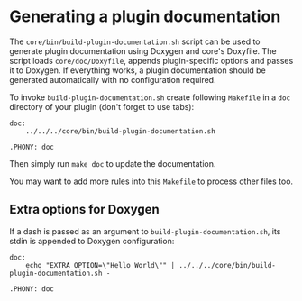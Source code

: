 Generating a plugin documentation
=================================


The `core/bin/build-plugin-documentation.sh` script can be used to generate
plugin documentation using Doxygen and core's Doxyfile. The script loads
`core/doc/Doxyfile`, appends plugin-specific options and passes it to Doxygen.
If everything works, a plugin documentation should be generated automatically
with no configuration required.

To invoke `build-plugin-documentation.sh` create following `Makefile` in a
`doc` directory of your plugin (don't forget to use tabs):

~~~
doc:
	../../../core/bin/build-plugin-documentation.sh

.PHONY: doc
~~~

Then simply run `make doc` to update the documentation.

You may want to add more rules into this `Makefile` to process other files too.


Extra options for Doxygen
-------------------------

If a dash is passed as an argument to `build-plugin-documentation.sh`, its
stdin is appended to Doxygen configuration:

~~~
doc:
	echo "EXTRA_OPTION=\"Hello World\"" | ../../../core/bin/build-plugin-documentation.sh -

.PHONY: doc
~~~


